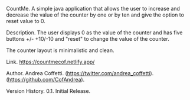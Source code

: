 CountMe.
A simple java application that allows the user to increase and decrease the value of the counter by one or by ten and give the option to reset value to 0.

Description.
The user displays 0 as the value of the counter and has five buttons +/- +10/-10 and "reset" to change the value of the counter.

The counter layout is minimalistic and clean.

Link.
https://countmecof.netlify.app/

Author.
Andrea Coffetti.
(https://twitter.com/andrea_coffetti).
(https://github.com/CofAndrea).

Version History.
0.1.
Initial Release.